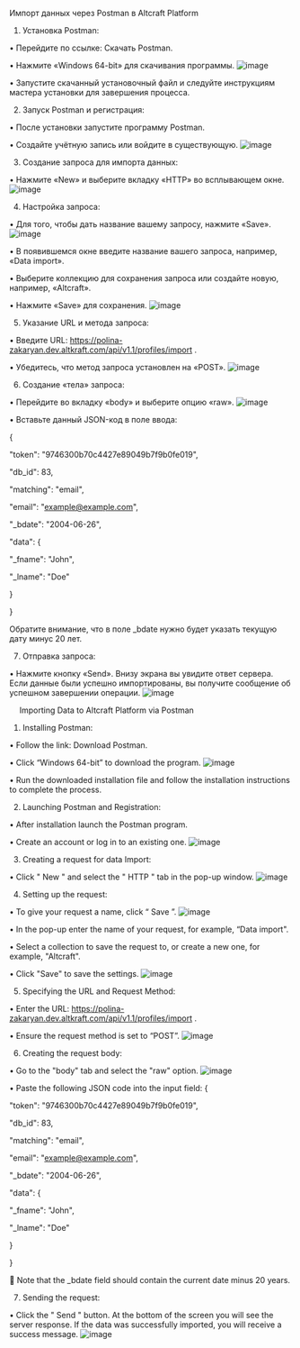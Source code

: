 Импорт данных через Postman в Altcraft Platform
1.	Установка Postman:

•	Перейдите по ссылке: Скачать Postman.

•	Нажмите «Windows 64-bit» для скачивания программы.
![image](https://github.com/ntrukhnin/ntrukhnin/assets/173993952/1af21d9b-4607-457b-989f-f9837fc5ba1e)

•	Запустите скачанный установочный файл и следуйте инструкциям мастера установки для завершения процесса.

2.	Запуск Postman и регистрация:

•	После установки запустите программу Postman. 

•	Создайте учётную запись или войдите в существующую.
![image](https://github.com/ntrukhnin/ntrukhnin/assets/173993952/2fb06bcc-8bc5-4a21-9c9a-6134ea2e36af)

3.	Создание запроса для импорта данных:

•	Нажмите «New» и выберите вкладку «HTTP» во всплывающем окне.
![image](https://github.com/ntrukhnin/ntrukhnin/assets/173993952/d87e1042-a5ca-4a82-bbfc-3cf4696ba7ed)

4.	Настройка запроса:

•	Для того, чтобы дать название вашему запросу, нажмите «Save».
![image](https://github.com/ntrukhnin/ntrukhnin/assets/173993952/ed744237-5be4-4682-9a8a-0f41969405fd)

•	В появившемся окне введите название вашего запроса, например, «Data import».

•	Выберите коллекцию для сохранения запроса или создайте новую, например, «Altcraft».

•	Нажмите «Save» для сохранения.
![image](https://github.com/ntrukhnin/ntrukhnin/assets/173993952/24d8af15-9555-4d53-94ed-14dcf23f83e4)


5.	Указание URL и метода запроса:

•	Введите URL: https://polina-zakaryan.dev.altkraft.com/api/v1.1/profiles/import .

•	Убедитесь, что метод запроса установлен на «POST».
![image](https://github.com/ntrukhnin/ntrukhnin/assets/173993952/e1d9ace6-a9b0-40fa-a444-6d6ac3a7beef)

6.	Создание «тела» запроса:

•	Перейдите во вкладку «body» и выберите опцию «raw».
![image](https://github.com/ntrukhnin/ntrukhnin/assets/173993952/8568e054-014d-4a32-97d2-efd63852c77a)

•	Вставьте данный JSON-код в поле ввода:

{

"token": "9746300b70c4427e89049b7f9b0fe019",

"db_id": 83,

"matching": "email",

"email": "example@example.com",

"_bdate": "2004-06-26",

"data": {

"_fname": "John",

"_lname": "Doe"

}

}

Обратите внимание, что в поле _bdate нужно будет указать текущую дату минус 20 лет.

7.	Отправка запроса:

•	Нажмите кнопку «Send». Внизу экрана вы увидите ответ сервера. Если данные были успешно импортированы, вы получите сообщение об успешном завершении операции.
![image](https://github.com/ntrukhnin/ntrukhnin/assets/173993952/2a1f31bd-8553-4f50-ac32-34710a4d7bb9)

 

 
Importing Data to Altcraft Platform via Postman
1.	Installing Postman:

•	Follow the link: Download Postman.

•	Click “Windows 64-bit” to download the program.
![image](https://github.com/ntrukhnin/ntrukhnin/assets/173993952/1af21d9b-4607-457b-989f-f9837fc5ba1e)

•	Run the downloaded installation file and follow the installation instructions to complete the process.

2.	Launching Postman and Registration:

•	After installation launch the Postman program.

•	Create an account or log in to an existing one.
![image](https://github.com/ntrukhnin/ntrukhnin/assets/173993952/2fb06bcc-8bc5-4a21-9c9a-6134ea2e36af)

3.	Creating a request for data Import:

•	Click " New " and select the " HTTP " tab in the pop-up window.
![image](https://github.com/ntrukhnin/ntrukhnin/assets/173993952/d87e1042-a5ca-4a82-bbfc-3cf4696ba7ed)

4.	 Setting up the request:

•	To give your request a name, click “ Save ”.
![image](https://github.com/ntrukhnin/ntrukhnin/assets/173993952/ed744237-5be4-4682-9a8a-0f41969405fd)

•	In the pop-up enter the name of your request, for example, “Data import".

•	Select a collection to save the request to, or create a new one, for example, "Altcraft".

•	Click "Save" to save the settings.
![image](https://github.com/ntrukhnin/ntrukhnin/assets/173993952/24d8af15-9555-4d53-94ed-14dcf23f83e4)

5.	Specifying the URL and Request Method:

•	Enter the URL: https://polina-zakaryan.dev.altkraft.com/api/v1.1/profiles/import .

•	 Ensure the request method is set to “POST”.
![image](https://github.com/ntrukhnin/ntrukhnin/assets/173993952/e1d9ace6-a9b0-40fa-a444-6d6ac3a7beef)

6.	Creating the request body:

•	Go to the "body" tab and select the "raw" option.
![image](https://github.com/ntrukhnin/ntrukhnin/assets/173993952/8568e054-014d-4a32-97d2-efd63852c77a)

•	Paste the following JSON code into the input field:
{

"token": "9746300b70c4427e89049b7f9b0fe019",

"db_id": 83,

"matching": "email",

"email": "example@example.com",

"_bdate": "2004-06-26",

"data": {

"_fname": "John",

"_lname": "Doe"

}

}


	Note that the _bdate field should contain the current date minus 20 years.

7.	Sending the request:

•	Click the " Send " button. At the bottom of the screen you will see the server response. If the data was successfully imported, you will receive a success message.
![image](https://github.com/ntrukhnin/ntrukhnin/assets/173993952/2a1f31bd-8553-4f50-ac32-34710a4d7bb9)
